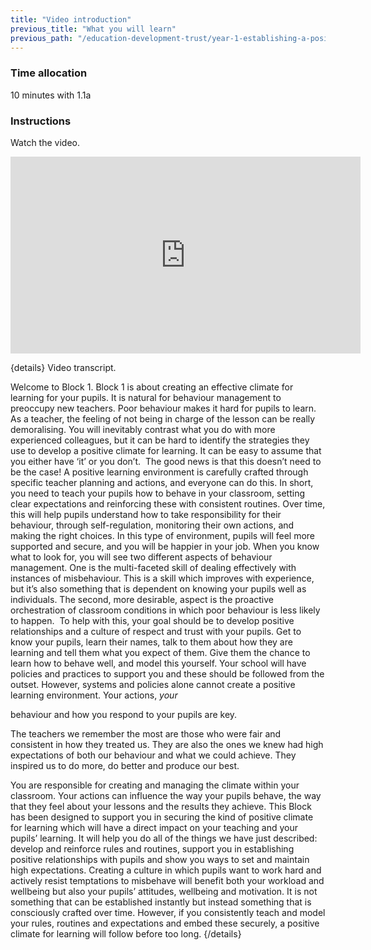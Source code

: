 ```yaml
---
title: "Video introduction"
previous_title: "What you will learn"
previous_path: "/education-development-trust/year-1-establishing-a-positive-climate-for-learning/intro-ect-what-you-will-learn"
---
```


### Time allocation

10 minutes with 1.1a

### Instructions

Watch the video.

<iframe width="560" height="315" src="https://www.youtube.com/embed/i1ESaVcFPoA" title="YouTube video player" frameborder="0" allow="accelerometer; autoplay; clipboard-write; encrypted-media; gyroscope; picture-in-picture; web-share" allowfullscreen></iframe>

{details}
Video transcript.

<span style="font-weight: 400;">
  Welcome to Block 1. Block 1 is about creating an effective climate for
  learning for your pupils.
</span>

<span style="font-weight: 400;">
  It is natural for behaviour management to preoccupy new teachers. Poor
  behaviour makes it hard for pupils to learn. As a teacher, the feeling of not
  being in charge of the lesson can be really demoralising. You will inevitably
  contrast what you do with more experienced colleagues, but it can be hard to
  identify the strategies they use to develop a positive climate for learning.
  It can be easy to assume that you either have ‘it’ or you don’t. 
</span>

<span style="font-weight: 400;">
  The good news is that this doesn’t need to be the case! A positive learning
  environment is carefully crafted through specific teacher planning and
  actions, and everyone can do this. In short, you need to teach your pupils how
  to behave in your classroom, setting clear expectations and reinforcing these
  with consistent routines. Over time, this will help pupils understand how to
  take responsibility for their behaviour, through self-regulation, monitoring
  their own actions, and making the right choices. In this type of environment,
  pupils will feel more supported and secure, and you will be happier in your
  job.
</span>

<span style="font-weight: 400;">
  When you know what to look for, you will see two different aspects of
  behaviour management. One is the multi-faceted skill of dealing effectively
  with instances of misbehaviour. This is a skill which improves with
  experience, but it’s also something that is dependent on knowing your pupils
  well as individuals. The second, more desirable, aspect is the proactive
  orchestration of classroom conditions in which poor behaviour is less likely
  to happen. 
</span>

<span style="font-weight: 400;">
  To help with this, your goal should be to develop positive relationships and a
  culture of respect and trust with your pupils. Get to know your pupils, learn
  their names, talk to them about how they are learning and tell them what you
  expect of them. Give them the chance to learn how to behave well, and model
  this yourself. Your school will have policies and practices to support you and
  these should be followed from the outset. However, systems and policies alone
  cannot create a positive learning environment. Your actions,
</span>
<i>
  <span style="font-weight: 400;">your</span>
</i>
<span style="font-weight: 400;">
  
  behaviour and how you respond to your pupils are key. 
</span>

<span style="font-weight: 400;">The </span>
<span style="font-weight: 400;">
teachers we remember the most are those who were fair and consistent in how
they treated us. They are also the ones we knew had high expectations of both
our behaviour and what we could achieve. They inspired us to do more, do
better and produce our best. 
</span>

<span style="font-weight: 400;">
  You are responsible for creating and managing the climate within your
  classroom. Your actions can influence the way your pupils behave, the way that
  they feel about your lessons and the results they achieve. This Block has been
  designed to support you in securing the kind of positive climate for learning
  which will have a direct impact on your teaching and your pupils’ learning. It
  will help you do all of the things we have just described: develop and
  reinforce rules and routines, support you in establishing positive
  relationships with pupils and show you ways to set and maintain high
  expectations.
</span>

<span style="font-weight: 400;">
  Creating a culture in which pupils want to work hard and actively resist
  temptations to misbehave will benefit both your workload and wellbeing but
  also your pupils’ attitudes, wellbeing and motivation. It is not something
  that can be established instantly but instead something that is consciously
  crafted over time. However, if you consistently teach and model your rules,
  routines and expectations and embed these securely, a positive climate for
  learning will follow before too long.
</span>
 {/details}
